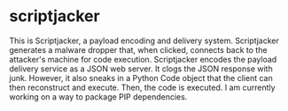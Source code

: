 # scriptjacker
This is Scriptjacker, a payload encoding and delivery system. Scriptjacker generates a malware dropper that, when clicked, connects back to the attacker's machine for
code execution. Scriptjacker encodes the payload delivery service as a JSON web server. It clogs the JSON response with junk. However, it also sneaks in a Python Code object that
the client can then reconstruct and execute. Then, the code is executed. I am currently working on a way to package PIP dependencies.
